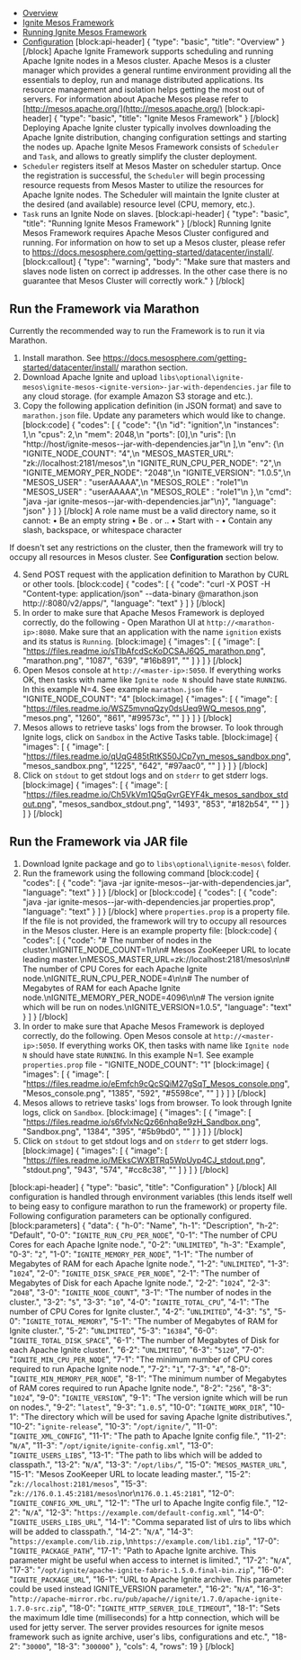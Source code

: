 * [Overview](#overview)
* [Ignite Mesos Framework](#ignite-mesos-framework)
* [Running Ignite Mesos Framework](#running-ignite-mesos-framework)
* [Configuration](#configuration)
[block:api-header]
{
  "type": "basic",
  "title": "Overview"
}
[/block]
Apache Ignite Framework supports scheduling and running Apache Ignite nodes in a Mesos cluster. 
Apache Mesos is a cluster manager which provides a general runtime environment providing all the essentials to deploy, run and manage distributed applications. Its resource management and isolation helps getting the most out of servers.
For information about Apache Mesos please refer to [http://mesos.apache.org/](http://mesos.apache.org/) 
[block:api-header]
{
  "type": "basic",
  "title": "Ignite Mesos Framework"
}
[/block]
Deploying Apache Ignite cluster typically involves downloading the Apache Ignite distribution, changing configuration settings and starting the nodes up. Apache Ignite Mesos Framework consists of  `Scheduler` and `Task`, and allows to greatly simplify the cluster deployment.
* `Scheduler` registers itself at Mesos Master on scheduler startup. Once the registration is successful, the `Scheduler` will begin processing resource requests from Mesos Master to utilize the resources for Apache Ignite nodes. The Scheduler will maintain the Ignite cluster at the desired (and available) resource level (CPU, memory, etc.).
* `Task` runs an Ignite Node on slaves.
[block:api-header]
{
  "type": "basic",
  "title": "Running Ignite Mesos Framework"
}
[/block]
Running Ignite Mesos Framework requires Apache Mesos Cluster configured and running. For information on how to set up a Mesos cluster, please refer to https://docs.mesosphere.com/getting-started/datacenter/install/.
[block:callout]
{
  "type": "warning",
  "body": "Make sure that masters and slaves node listen on correct ip addresses. In the other case there is no guarantee that Mesos Cluster will correctly work."
}
[/block]
## **Run the Framework via Marathon** 

Currently the recommended way to run the Framework is to run it via Marathon.

1. Install marathon. See https://docs.mesosphere.com/getting-started/datacenter/install/ marathon section.
2. Download Apache Ignite and upload `libs\optional\ignite-mesos\ignite-mesos-<ignite-version>-jar-with-dependencies.jar` file to any cloud storage. (for example Amazon S3 storage and etc.).
3. Copy the following application definition (in JSON format) and save to `marathon.json` file. Update any parameters which would like to change. 
[block:code]
{
  "codes": [
    {
      "code": "{\n  \"id\": \"ignition\",\n  \"instances\": 1,\n  \"cpus\": 2,\n  \"mem\": 2048,\n  \"ports\": [0],\n  \"uris\": [\n    \"http://host/ignite-mesos-<ignite-version>-jar-with-dependencies.jar\"\n  ],\n  \"env\": {\n    \"IGNITE_NODE_COUNT\": \"4\",\n    \"MESOS_MASTER_URL\": \"zk://localhost:2181/mesos\",\n    \"IGNITE_RUN_CPU_PER_NODE\": \"2\",\n    \"IGNITE_MEMORY_PER_NODE\": \"2048\",\n    \"IGNITE_VERSION\": \"1.0.5\",\n    \"MESOS_USER\" : \"userAAAAA\",\n    \"MESOS_ROLE\" :  \"role1\"\n    \"MESOS_USER\" : \"userAAAAA\",\n    \"MESOS_ROLE\" :  \"role1\"\n  },\n  \"cmd\": \"java -jar ignite-mesos-<ignite-version>-jar-with-dependencies.jar\"\n}",
      "language": "json"
    }
  ]
}
[/block]
A role name must be a valid directory name, so it cannot:
  • Be an empty string
  • Be . or ..
  • Start with -
  • Contain any slash, backspace, or whitespace character

If doesn't set any restrictions on the cluster, then the framework will try to occupy all resources in Mesos cluster. See **Configuration** section below.

4. Send POST request with the application definition to Marathon by CURL or other tools. 
[block:code]
{
  "codes": [
    {
      "code": "curl -X POST -H \"Content-type: application/json\" --data-binary @marathon.json http://<marathon-ip>:8080/v2/apps/",
      "language": "text"
    }
  ]
}
[/block]
5. In order to make sure that Apache Mesos Framework is deployed correctly, do the following - Open Marathon UI  at `http://<marathon-ip>:8080`. Make sure that an application with the name `ignition` exists and its status is `Running`.
[block:image]
{
  "images": [
    {
      "image": [
        "https://files.readme.io/sTIbAfcdScKoDCSAJ6Q5_marathon.png",
        "marathon.png",
        "1087",
        "639",
        "#16b891",
        ""
      ]
    }
  ]
}
[/block]
6. Open Mesos console at `http://<master-ip>:5050`. If everything works OK, then tasks with name like `Ignite node N` should have state `RUNNING`. In this example N=4. See example `marathon.json` file - "IGNITE_NODE_COUNT": "4"
[block:image]
{
  "images": [
    {
      "image": [
        "https://files.readme.io/WSZ5mvnqQzy0dsUeq9WQ_mesos.png",
        "mesos.png",
        "1260",
        "861",
        "#99573c",
        ""
      ]
    }
  ]
}
[/block]
7. Mesos allows to retrieve tasks' logs from the browser. To look through Ignite logs, click on `Sandbox` in the Active Tasks table.
[block:image]
{
  "images": [
    {
      "image": [
        "https://files.readme.io/qUqG485tRtKS50JCp7yn_mesos_sandbox.png",
        "mesos_sandbox.png",
        "1225",
        "642",
        "#97aac0",
        ""
      ]
    }
  ]
}
[/block]
8. Click on `stdout` to get stdout logs and on `stderr` to get stderr logs.
[block:image]
{
  "images": [
    {
      "image": [
        "https://files.readme.io/Ch5VkVm1Q5qGvrGEYF4k_mesos_sandbox_stdout.png",
        "mesos_sandbox_stdout.png",
        "1493",
        "853",
        "#182b54",
        ""
      ]
    }
  ]
}
[/block]
## **Run the Framework via JAR file**
1. Download Ignite package and go to `libs\optional\ignite-mesos\` folder.
2. Run the framework using the following command
[block:code]
{
  "codes": [
    {
      "code": "java -jar ignite-mesos-<ignite-version>-jar-with-dependencies.jar",
      "language": "text"
    }
  ]
}
[/block]
or
[block:code]
{
  "codes": [
    {
      "code": "java -jar ignite-mesos-<ignite-version>-jar-with-dependencies.jar properties.prop",
      "language": "text"
    }
  ]
}
[/block]
where `properties.prop` is a property file. If the file is not provided, the framework will try to occupy all resources in the Mesos cluster. Here is an example property file:
[block:code]
{
  "codes": [
    {
      "code": "# The number of nodes in the cluster.\nIGNITE_NODE_COUNT=1\n\n# Mesos ZooKeeper URL to locate leading master.\nMESOS_MASTER_URL=zk://localhost:2181/mesos\n\n# The number of CPU Cores for each Apache Ignite node.\nIGNITE_RUN_CPU_PER_NODE=4\n\n# The number of Megabytes of RAM for each Apache Ignite node.\nIGNITE_MEMORY_PER_NODE=4096\n\n# The version ignite which will be run on nodes.\nIGNITE_VERSION=1.0.5",
      "language": "text"
    }
  ]
}
[/block]
3. In order to make sure that Apache Mesos Framework is deployed correctly, do the following. Open Mesos console at `http://<master-ip>:5050`. If everything works OK, then tasks with name like `Ignite node N` should have state `RUNNING`. In this example N=1. See example `properties.prop` file - "IGNITE_NODE_COUNT": "1"
[block:image]
{
  "images": [
    {
      "image": [
        "https://files.readme.io/eEmfch9cQcSQiM27gSqT_Mesos_console.png",
        "Mesos_console.png",
        "1385",
        "592",
        "#5598ce",
        ""
      ]
    }
  ]
}
[/block]
4. Mesos allows to retrieve tasks' logs from browser. To look through Ignite logs, click on `Sandbox`.
[block:image]
{
  "images": [
    {
      "image": [
        "https://files.readme.io/s6fvlxNcQz66nhq8e9zH_Sandbox.png",
        "Sandbox.png",
        "1384",
        "395",
        "#5b9bd0",
        ""
      ]
    }
  ]
}
[/block]
5. Click on `stdout` to get stdout logs and on `stderr` to get stderr logs.
[block:image]
{
  "images": [
    {
      "image": [
        "https://files.readme.io/MEksCWXBTRq5WpUyp4CJ_stdout.png",
        "stdout.png",
        "943",
        "574",
        "#cc8c38",
        ""
      ]
    }
  ]
}
[/block]

[block:api-header]
{
  "type": "basic",
  "title": "Configuration"
}
[/block]
All configuration is handled through environment variables (this lends itself well to being easy to configure marathon to run the framework) or property file. Following configuration parameters can be optionally configured.
[block:parameters]
{
  "data": {
    "h-0": "Name",
    "h-1": "Description",
    "h-2": "Default",
    "0-0": "`IGNITE_RUN_CPU_PER_NODE`",
    "0-1": "The number of CPU Cores for each Apache Ignite node.",
    "0-2": "`UNLIMITED`",
    "h-3": "Example",
    "0-3": "`2`",
    "1-0": "`IGNITE_MEMORY_PER_NODE`",
    "1-1": "The number of Megabytes of RAM for each Apache Ignite node.",
    "1-2": "`UNLIMITED`",
    "1-3": "`1024`",
    "2-0": "`IGNITE_DISK_SPACE_PER_NODE`",
    "2-1": "The number of Megabytes of Disk for each Apache Ignite node.",
    "2-2": "`1024`",
    "2-3": "`2048`",
    "3-0": "`IGNITE_NODE_COUNT`",
    "3-1": "The number of nodes in the cluster.",
    "3-2": "`5`",
    "3-3": "`10`",
    "4-0": "`IGNITE_TOTAL_CPU`",
    "4-1": "The number of CPU Cores for Ignite cluster.",
    "4-2": "`UNLIMITED`",
    "4-3": "`5`",
    "5-0": "`IGNITE_TOTAL_MEMORY`",
    "5-1": "The number of Megabytes of RAM for Ignite cluster.",
    "5-2": "`UNLIMITED`",
    "5-3": "`16384`",
    "6-0": "`IGNITE_TOTAL_DISK_SPACE`",
    "6-1": "The number of Megabytes of Disk for each Apache Ignite cluster.",
    "6-2": "`UNLIMITED`",
    "6-3": "`5120`",
    "7-0": "`IGNITE_MIN_CPU_PER_NODE`",
    "7-1": "The minimum number of CPU cores required to run Apache Ignite node.",
    "7-2": "`1`",
    "7-3": "`4`",
    "8-0": "`IGNITE_MIN_MEMORY_PER_NODE`",
    "8-1": "The minimum number of Megabytes of RAM cores required to run Apache Ignite node.",
    "8-2": "`256`",
    "8-3": "`1024`",
    "9-0": "`IGNITE_VERSION`",
    "9-1": "The version ignite which will be run on nodes.",
    "9-2": "`latest`",
    "9-3": "`1.0.5`",
    "10-0": "`IGNITE_WORK_DIR`",
    "10-1": "The directory which will be used for saving Apache Ignite distributives.",
    "10-2": "`ignite-release`",
    "10-3": "`/opt/ignite/`",
    "11-0": "`IGNITE_XML_CONFIG`",
    "11-1": "The path to Apache Ignite config file.",
    "11-2": "`N/A`",
    "11-3": "`/opt/ignite/ignite-config.xml`",
    "13-0": "`IGNITE_USERS_LIBS`",
    "13-1": "The path to libs which will be added to classpath.",
    "13-2": "`N/A`",
    "13-3": "`/opt/libs/`",
    "15-0": "`MESOS_MASTER_URL`",
    "15-1": "Mesos ZooKeeper URL to locate leading master.",
    "15-2": "`zk://localhost:2181/mesos`",
    "15-3": "`zk://176.0.1.45:2181/mesos`\nor\n`176.0.1.45:2181`",
    "12-0": "`IGNITE_CONFIG_XML_URL`",
    "12-1": "The url to Apache Ingite config file.",
    "12-2": "`N/A`",
    "12-3": "`https://example.com/default-config.xml`",
    "14-0": "`IGNITE_USERS_LIBS_URL`",
    "14-1": "Comma separated list of ulrs to libs which will be added to classpath.",
    "14-2": "`N/A`",
    "14-3": "`https://example.com/lib.zip,`\n`https://example.com/lib1.zip`",
    "17-0": "`IGNITE_PACKAGE_PATH`",
    "17-1": "Path to Apache Ignite archive. This parameter might be useful when access to internet is limited.",
    "17-2": "`N/A`",
    "17-3": "`/opt/ignite/apache-ignite-fabric-1.5.0.final-bin.zip`",
    "16-0": "`IGNITE_PACKAGE_URL`",
    "16-1": "URL to Apache Ignite archive. This parameter could be used instead IGNITE_VERSION parameter.",
    "16-2": "`N/A`",
    "16-3": "`http://apache-mirror.rbc.ru/pub/apache//ignite/1.7.0/apache-ignite-1.7.0-src.zip`",
    "18-0": "`IGNITE_HTTP_SERVER_IDLE_TIMEOUT`",
    "18-1": "Sets the maximum Idle time (milliseconds) for a http connection, which will be used for jetty  server. The server provides resources for ignite mesos framework such as ignite archive, user's libs, configurations and etc.",
    "18-2": "`30000`",
    "18-3": "`300000`"
  },
  "cols": 4,
  "rows": 19
}
[/block]